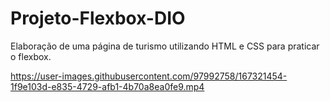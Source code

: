 # Projeto-Flexbox-DIO
Elaboração de uma página de turismo utilizando HTML e CSS para praticar o flexbox.

https://user-images.githubusercontent.com/97992758/167321454-1f9e103d-e835-4729-afb1-4b70a8ea0fe9.mp4
